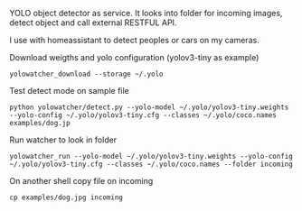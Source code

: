 YOLO object detector as service. It looks into folder for incoming images, detect object and call external RESTFUL API.

I use with homeassistant to detect peoples or cars on my cameras.

Download weigths and yolo configuration (yolov3-tiny as example)
```
yolowatcher_download --storage ~/.yolo
```

Test detect mode on sample file
```
python yolowatcher/detect.py --yolo-model ~/.yolo/yolov3-tiny.weights --yolo-config ~/.yolo/yolov3-tiny.cfg --classes ~/.yolo/coco.names examples/dog.jp
```

Run watcher to look in folder
```
yolowatcher_run --yolo-model ~/.yolo/yolov3-tiny.weights --yolo-config ~/.yolo/yolov3-tiny.cfg --classes ~/.yolo/coco.names --folder incoming
```

On another shell copy file on incoming
```
cp examples/dog.jpg incoming
```
